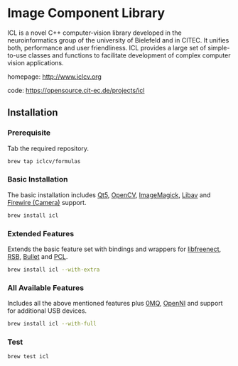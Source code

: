 # Image Component Library

ICL is a novel C++ computer-vision library developed in the neuroinformatics group of the university of Bielefeld and in CITEC. It unifies both, performance and user friendliness. ICL provides a large set of simple-to-use classes and functions to facilitate development of complex computer vision applications.

homepage: http://www.iclcv.org

code: https://opensource.cit-ec.de/projects/icl

## Installation

### Prerequisite

Tab the required repository.

```bash
brew tap iclcv/formulas
```

### Basic Installation

The basic installation includes [Qt5](http://doc.qt.io/qt-5), [OpenCV](http://opencv.org), [ImageMagick](http://www.imagemagick.org), [Libav](https://libav.org/) and [Firewire (Camera)](https://en.wikipedia.org/wiki/IEEE_1394) support.

```bash
brew install icl
```

### Extended Features

Extends the basic feature set with bindings and wrappers for [libfreenect](http://openkinect.org/), [RSB](https://code.cor-lab.org/projects/rsb), [Bullet](http://bulletphysics.org) and [PCL](http://pointclouds.org).

```bash
brew install icl --with-extra
```

### All Available Features

Includes all the above mentioned features plus [0MQ](http://zeromq.org), [OpenNI](https://github.com/OpenNI/OpenNI) and support for additional USB devices.

```bash
brew install icl --with-full
```

### Test

```bash
brew test icl
```
